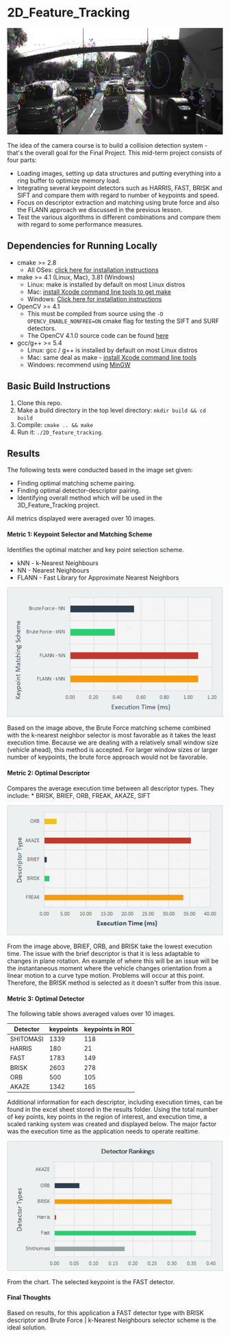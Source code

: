# 2D_Feature_Tracking
<img src="images/keypoints.png" width="820" height="248" />

The idea of the camera course is to build a collision detection system - that's the overall goal for the Final Project. This mid-term project consists of four parts:

* Loading images, setting up data structures and putting everything into a ring buffer to optimize memory load. 
* Integrating several keypoint detectors such as HARRIS, FAST, BRISK and SIFT and compare them with regard to number of keypoints and speed. 
* Focus on descriptor extraction and matching using brute force and also the FLANN approach we discussed in the previous lesson. 
* Test the various algorithms in different combinations and compare them with regard to some performance measures. 

## Dependencies for Running Locally
* cmake >= 2.8
  * All OSes: [click here for installation instructions](https://cmake.org/install/)
* make >= 4.1 (Linux, Mac), 3.81 (Windows)
  * Linux: make is installed by default on most Linux distros
  * Mac: [install Xcode command line tools to get make](https://developer.apple.com/xcode/features/)
  * Windows: [Click here for installation instructions](http://gnuwin32.sourceforge.net/packages/make.htm)
* OpenCV >= 4.1
  * This must be compiled from source using the `-D OPENCV_ENABLE_NONFREE=ON` cmake flag for testing the SIFT and SURF detectors.
  * The OpenCV 4.1.0 source code can be found [here](https://github.com/opencv/opencv/tree/4.1.0)
* gcc/g++ >= 5.4
  * Linux: gcc / g++ is installed by default on most Linux distros
  * Mac: same deal as make - [install Xcode command line tools](https://developer.apple.com/xcode/features/)
  * Windows: recommend using [MinGW](http://www.mingw.org/)

## Basic Build Instructions

1. Clone this repo.
2. Make a build directory in the top level directory: `mkdir build && cd build`
3. Compile: `cmake .. && make`
4. Run it: `./2D_feature_tracking`.

## Results
The following tests were conducted based in the image set given:
* Finding optimal matching scheme pairing.
* Finding optimal detector-descriptor pairing.
* Identifying overall method which will be used in the 3D_Feature_Tracking project.

All metrics displayed were averaged over 10 images.

#### Metric 1: Keypoint Selector and Matching Scheme
Identifies the optimal matcher and key point selection scheme. 
* kNN - k-Nearest Neighbours
* NN - Nearest Neighbours
* FLANN - Fast Library for Approximate Nearest Neighbors 
<p align="center">
<img src="./results/222.png" alt="descriptor-matcher" style="zoom: 200%;"/>
</p>

Based on the image above, the Brute Force matching scheme combined with the k-nearest neighbor selector is most favorable as it takes the least execution time. Because we are dealing with a relatively small window size (vehicle ahead), this method is accepted. For larger window sizes or larger number of keypoints, the brute force approach would not be favorable. 

#### Metric 2: Optimal Descriptor
Compares the average execution time between all descriptor types. They include:
	* BRISK, BRIEF, ORB, FREAK, AKAZE, SIFT
<p align="center">
<img src="./results/111.png" alt="descriptor" style="zoom: 200%;"/>
</p>

From the image above, BRIEF, ORB, and BRISK take the lowest execution time. The issue with the brief descriptor is that it is less adaptable to changes in plane rotation. An example of where this will be an issue will be the instantaneous moment where the vehicle changes orientation from a linear motion to a curve type motion. Problems will occur at this point. Therefore, the BRISK method is selected as it doesn't suffer from this issue.

#### Metric 3: Optimal Detector
The following table shows averaged values over 10 images.

| Detector  |  keypoints | keypoints in ROI |  
|-----------|------------|------------------|
| SHITOMASI | 1339       |      118         |
| HARRIS    |  180       |       21         |
| FAST      | 1783       |      149         |
| BRISK     | 2603       |      278         |
| ORB       |  500       |      105         |
| AKAZE     | 1342       |      165         |

Additional information for each descriptor, including execution times, can be found in the excel sheet stored in the results folder. Using the total number of key points, key points in the region of interest, and execution time, a scaled ranking system was created and displayed below. The major factor was the execution time as the application needs to operate realtime.
<p align="center">
<img src="./results/333.png" alt="descriptor" style="zoom: 200%;"/>
</p>

From the chart. The selected keypoint is the FAST detector.

#### Final Thoughts
Based on results, for this application a FAST detector type with BRISK descriptor and Brute Force | k-Nearest Neighbours selector scheme is the ideal solution. 

